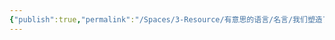 ```yaml
---
{"publish":true,"permalink":"/Spaces/3-Resource/有意思的语言/名言/我们塑造了工具，工具又塑造了我们。——麦克卢汉《理解媒介：论人的延伸》.md","title":"✨我们塑造了工具，工具又塑造了我们。——麦克卢汉《理解媒介：论人的延伸》","created":"2022-08-18","modified":"2023-03-14","published":"2025-07-12T13:51:09.311+08:00","cssclasses":""}
---
```



